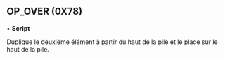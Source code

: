 ## OP_OVER (0X78)
▪ **Script**

Duplique le deuxième élément à partir du haut de la pile et le place sur le haut de la pile.

